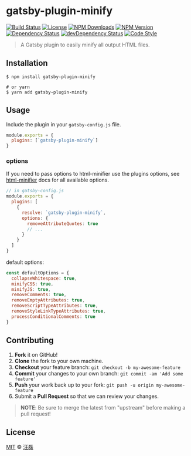 # gatsby-plugin-minify

[![Build Status][travis-img]][travis-url]
[![License][license-img]][license-url]
[![NPM Downloads][downloads-img]][downloads-url]
[![NPM Version][version-img]][version-url]
[![Dependency Status][dependency-img]][dependency-url]
[![devDependency Status][devdependency-img]][devdependency-url]
[![Code Style][style-img]][style-url]

> A Gatsby plugin to easily minify all output HTML files.

## Installation

```shell
$ npm install gatsby-plugin-minify

# or yarn
$ yarn add gatsby-plugin-minify
```

## Usage

Include the plugin in your `gatsby-config.js` file.

```javascript
module.exports = {
  plugins: [`gatsby-plugin-minify`]
}
```

### options

If you need to pass options to html-minifier use the plugins options, see [html-minifier](https://github.com/kangax/html-minifier#options-quick-reference) docs for all available options.

```javascript
// in gatsby-config.js
module.exports = {
  plugins: [
    {
      resolve: `gatsby-plugin-minify`,
      options: {
        removeAttributeQuotes: true
        // ...
      }
    }
  ]
}
```

default options:

```javascript
const defaultOptions = {
  collapseWhitespace: true,
  minifyCSS: true,
  minifyJS: true,
  removeComments: true,
  removeEmptyAttributes: true,
  removeScriptTypeAttributes: true,
  removeStyleLinkTypeAttributes: true,
  processConditionalComments: true
}
```

## Contributing

1. **Fork** it on GitHub!
2. **Clone** the fork to your own machine.
3. **Checkout** your feature branch: `git checkout -b my-awesome-feature`
4. **Commit** your changes to your own branch: `git commit -am 'Add some feature'`
5. **Push** your work back up to your fork: `git push -u origin my-awesome-feature`
6. Submit a **Pull Request** so that we can review your changes.

> **NOTE**: Be sure to merge the latest from "upstream" before making a pull request!

## License

[MIT](LICENSE) &copy; [汪磊](https://zce.me)



[travis-img]: https://img.shields.io/travis/com/zce/gatsby-plugin-minify
[travis-url]: https://travis-ci.com/zce/gatsby-plugin-minify
[codecov-img]: https://img.shields.io/codecov/c/github/zce/gatsby-plugin-minify
[codecov-url]: https://codecov.io/gh/zce/gatsby-plugin-minify
[license-img]: https://img.shields.io/github/license/zce/gatsby-plugin-minify
[license-url]: https://github.com/zce/gatsby-plugin-minify/blob/master/LICENSE
[downloads-img]: https://img.shields.io/npm/dm/gatsby-plugin-minify
[downloads-url]: https://npmjs.org/package/gatsby-plugin-minify
[version-img]: https://img.shields.io/npm/v/gatsby-plugin-minify
[version-url]: https://npmjs.org/package/gatsby-plugin-minify
[dependency-img]: https://img.shields.io/david/zce/gatsby-plugin-minify
[dependency-url]: https://david-dm.org/zce/gatsby-plugin-minify
[devdependency-img]: https://img.shields.io/david/dev/zce/gatsby-plugin-minify
[devdependency-url]: https://david-dm.org/zce/gatsby-plugin-minify?type=dev
[style-img]: https://img.shields.io/badge/code_style-standard-brightgreen
[style-url]: https://standardjs.com
